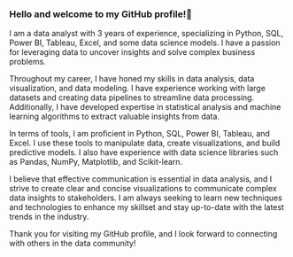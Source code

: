 ### Hello and welcome to my GitHub profile!👋

I am a data analyst with 3 years of experience, specializing in Python, SQL, Power BI, Tableau, Excel, and some data science models. I have a passion for leveraging data to uncover insights and solve complex business problems.

Throughout my career, I have honed my skills in data analysis, data visualization, and data modeling. I have experience working with large datasets and creating data pipelines to streamline data processing. Additionally, I have developed expertise in statistical analysis and machine learning algorithms to extract valuable insights from data.

In terms of tools, I am proficient in Python, SQL, Power BI, Tableau, and Excel. I use these tools to manipulate data, create visualizations, and build predictive models. I also have experience with data science libraries such as Pandas, NumPy, Matplotlib, and Scikit-learn.

I believe that effective communication is essential in data analysis, and I strive to create clear and concise visualizations to communicate complex data insights to stakeholders. I am always seeking to learn new techniques and technologies to enhance my skillset and stay up-to-date with the latest trends in the industry.

Thank you for visiting my GitHub profile, and I look forward to connecting with others in the data community!



<!--
**YaminiChauhan3/YaminiChauhan3** is a ✨ _special_ ✨ repository because its `README.md` (this file) appears on your GitHub profile.

Here are some ideas to get you started:

- 🔭 I’m currently working on ...
- 🌱 I’m currently learning ...
- 👯 I’m looking to collaborate on ...
- 🤔 I’m looking for help with ...
- 💬 Ask me about ...
- 📫 How to reach me: ...
- 😄 Pronouns: ...
- ⚡ Fun fact: ...
-->
